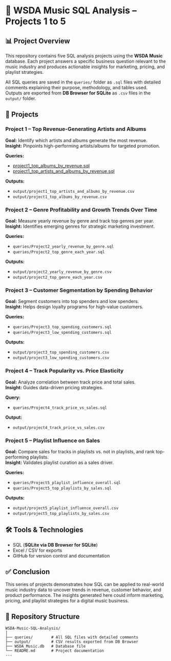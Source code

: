 # 🎵 WSDA Music SQL Analysis – Projects 1 to 5
## 📊 Project Overview  
This repository contains five SQL analysis projects using the **WSDA Music** database. Each project answers a specific business question relevant to the music industry and produces actionable insights for marketing, pricing, and playlist strategies.  

All SQL queries are saved in the `queries/` folder as `.sql` files with detailed comments explaining their purpose, methodology, and tables used.  
Outputs are exported from **DB Browser for SQLite** as `.csv` files in the `output/` folder.  

## 📝 Projects  

### **Project 1 – Top Revenue-Generating Artists and Albums**  
**Goal:** Identify which artists and albums generate the most revenue.  
**Insight:** Pinpoints high-performing artists/albums for targeted promotion.  

**Queries:**  
- [project1_top_albums_by_revenue.sql](queries/project1_top_albums_by_revenue.sql)  
- [project1_top_artists_and_albums_by_revenue.sql](queries/project1_top_artists_and_albums_by_revenue.sql)  

**Outputs:**  
- `output/project1_top_artists_and_albums_by_revenue.csv`  
- `output/project1_top_albums_by_revenue.csv`  


### **Project 2 – Genre Profitability and Growth Trends Over Time**  
**Goal:** Measure yearly revenue by genre and track top genres per year.  
**Insight:** Identifies emerging genres for strategic marketing investment.  

**Queries:**  
- `queries/Project2_yearly_revenue_by_genre.sql`  
- `queries/Project2_top_genre_each_year.sql`  

**Outputs:**  
- `output/project2_yearly_revenue_by_genre.csv`  
- `output/project2_top_genre_each_year.csv`  


### **Project 3 – Customer Segmentation by Spending Behavior**  
**Goal:** Segment customers into top spenders and low spenders.  
**Insight:** Helps design loyalty programs for high-value customers.  

**Queries:**  
- `queries/Project3_top_spending_customers.sql`  
- `queries/Project3_low_spending_customers.sql`  

**Outputs:**  
- `output/project3_top_spending_customers.csv`  
- `output/project3_low_spending_customers.csv`  


### **Project 4 – Track Popularity vs. Price Elasticity**  
**Goal:** Analyze correlation between track price and total sales.  
**Insight:** Guides data-driven pricing strategies.  

**Query:**  
- `queries/Project4_track_price_vs_sales.sql`  

**Output:**  
- `output/project4_track_price_vs_sales.csv`  


### **Project 5 – Playlist Influence on Sales**  
**Goal:** Compare sales for tracks in playlists vs. not in playlists, and rank top-performing playlists.  
**Insight:** Validates playlist curation as a sales driver.  

**Queries:**  
- `queries/Project5_playlist_influence_overall.sql`  
- `queries/Project5_top_playlists_by_sales.sql`  

**Outputs:**  
- `output/project5_playlist_influence_overall.csv`  
- `output/project5_top_playlists_by_sales.csv`  


## 🛠 Tools & Technologies  
- SQL (**SQLite via DB Browser for SQLite**)  
- Excel / CSV for exports  
- GitHub for version control and documentation  


## ✅ Conclusion
This series of projects demonstrates how SQL can be applied to real-world music industry data to uncover trends in revenue, customer behavior, and product performance.
The insights generated here could inform marketing, pricing, and playlist strategies for a digital music business.
## 📂 Repository Structure  

```plaintext
WSDA-Music-SQL-Analysis/
│
├── queries/        # All SQL files with detailed comments
├── output/         # CSV results exported from DB Browser
├── WSDA_Music.db   # Database file
└── README.md       # Project documentation
---

